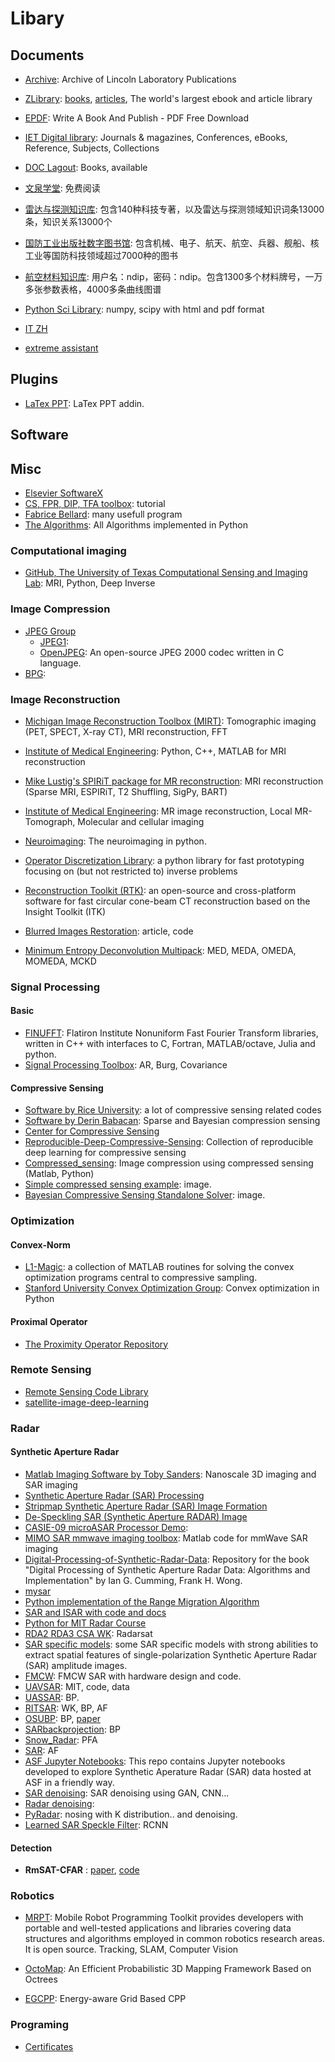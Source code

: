 # Libary


## Documents

- [Archive](https://archive.ll.mit.edu/): Archive of Lincoln Laboratory Publications

- [ZLibrary](https://z-lib.org/): [books](https://b-ok.cc/), [articles](https://booksc.xyz/), The world's largest ebook and article library

- [EPDF](https://epdf.pub/): Write A Book And Publish - PDF Free Download

- [IET Digital library](https://digital-library.theiet.org/): Journals & magazines, Conferences, eBooks, Reference, Subjects, Collections

- [DOC Lagout](https://doc.lagout.org/): Books, available

- [文泉学堂](https://lib-nuanxin.wqxuetang.com/): 免费阅读

- [雷达与探测知识库](http://kg.iguofang.net:8888/): 包含140种科技专著，以及雷达与探测领域知识词条13000条，知识关系13000个

- [国防工业出版社数字图书馆](http://e.guofangyun.net/Index.aspx): 包含机械、电子、航天、航空、兵器、舰船、核工业等国防科技领域超过7000种的图书

- [航空材料知识库](http://123.124.66.24:8085/AerialMaterial/modulePage/index/index.jsp): 用户名：ndip，密码：ndip。包含1300多个材料牌号，一万多张参数表格，4000多条曲线图谱


- [Python Sci Library](https://docs.scipy.org/doc/): numpy, scipy with html and pdf format 

- [IT ZH](http://apachecn.org/)


- [extreme assistant](https://github.com/extreme-assistant/)

## Plugins

- [LaTex PPT](https://github.com/jph00/latex-ppt): LaTex PPT addin.

## Software

## Misc

- [Elsevier SoftwareX](https://github.com/ElsevierSoftwareX)
- [CS, FPR, DIP, TFA toolbox](https://github.com/kamath-abhijith): tutorial
- [Fabrice Bellard](https://bellard.org/): many usefull program
- [The Algorithms](https://the-algorithms.com/): All Algorithms implemented in Python

### Computational imaging

- [GitHub, The University of Texas Computational Sensing and Imaging Lab](https://github.com/utcsilab): MRI, Python, Deep Inverse

### Image Compression

- [JPEG Group](https://jpeg.org/index.html)
  - [JPEG1](https://jpeg.org/jpeg/software.html): 
  - [OpenJPEG](http://www.openjpeg.org/):  An open-source JPEG 2000 codec written in C language. 
- [BPG](https://bellard.org/bpg/): 



### Image Reconstruction


- [Michigan Image Reconstruction Toolbox (MIRT)](https://web.eecs.umich.edu/~fessler/code/index.html): Tomographic imaging (PET, SPECT, X-ray CT), MRI reconstruction, FFT

- [Institute of Medical Engineering](https://github.com/IMTtugraz): Python, C++, MATLAB for MRI reconstruction

- [Mike Lustig's SPIRiT package for MR reconstruction](https://people.eecs.berkeley.edu/~mlustig//Software.html): MRI reconstruction (Sparse MRI, ESPIRiT, T2 Shuffling, SigPy, BART)

- [Institute of Medical Engineering](https://www.tugraz.at/institutes/imt/home/): MR image reconstruction, Local MR-Tomograph, Molecular and cellular imaging

- [Neuroimaging](http://nipy.sourceforge.net/software/projects/): The neuroimaging in python.

- [Operator Discretization Library](https://odlgroup.github.io/odl/index.html): a python library for fast prototyping focusing on (but not restricted to) inverse problems

- [Reconstruction Toolkit (RTK)](http://www.openrtk.org/): an open-source and cross-platform software for fast circular cone-beam CT reconstruction based on the Insight Toolkit (ITK)

- [Blurred Images Restoration](https://yuzhikov.com/articles/BlurredImagesRestoration1.htm): article, code

- [Minimum Entropy Deconvolution Multipack](https://www.mathworks.com/matlabcentral/fileexchange/53484-minimum-entropy-deconvolution-multipack-med-meda-omeda-momeda-mckd): MED, MEDA, OMEDA, MOMEDA, MCKD

### Signal Processing

#### Basic

- [FINUFFT](https://github.com/flatironinstitute/finufft): Flatiron Institute Nonuniform Fast Fourier Transform libraries, written in C++ with interfaces to C, Fortran, MATLAB/octave, Julia and python.
- [Signal Processing Toolbox](http://www.ece.northwestern.edu/local-apps/matlabhelp/toolbox/signal/spectr9a.html): AR, Burg, Covariance

#### Compressive Sensing

- [Software by Rice University](http://dsp.rice.edu/software/): a lot of compressive sensing related codes
- [Software by Derin Babacan](http://www.dbabacan.info/software.html): Sparse and Bayesian compression sensing
- [Center for Compressive Sensing](http://compsens.eecs.umich.edu/index.php)
- [Reproducible-Deep-Compressive-Sensing](https://github.com/ngcthuong/Reproducible-Deep-Compressive-Sensing): Collection of reproducible deep learning for compressive sensing
- [Compressed_sensing](https://github.com/dfridovi/compressed_sensing): Image compression using compressed sensing (Matlab, Python)
- [Simple compressed sensing example](https://www.mathworks.com/matlabcentral/fileexchange/41792-simple-compressed-sensing-example): image.
- [Bayesian Compressive Sensing Standalone Solver](https://github.com/rosenbrockc/bcs): image.


### Optimization

#### Convex-Norm

- [L1-Magic](https://statweb.stanford.edu/~candes/software/l1magic/): a collection of MATLAB routines for solving the convex optimization programs central to compressive sampling. 
- [Stanford University Convex Optimization Group](https://github.com/cvxgrp/): Convex optimization in Python

#### Proximal Operator

- [The Proximity Operator Repository](http://proximity-operator.net/index.html)

### Remote Sensing

- [Remote Sensing Code Library](https://rscl-grss.org/)
- [satellite-image-deep-learning](https://github.com/robmarkcole/satellite-image-deep-learning)

### Radar

#### Synthetic Aperture Radar

- [Matlab Imaging Software by Toby Sanders](https://www.toby-sanders.com/software): Nanoscale 3D imaging and SAR imaging
- [Synthetic Aperture Radar (SAR) Processing](https://www.mathworks.com/help/dsp/examples/synthetic-aperture-radar-sar-processing.html)
- [Stripmap Synthetic Aperture Radar (SAR) Image Formation](https://www.mathworks.com/help/phased/examples/stripmap-synthetic-aperture-radar-image-formation.html)
- [De-Speckling SAR (Synthetic Aperture RADAR) Image](https://www.mathworks.com/matlabcentral/fileexchange/47601-de-speckling-sar-synthetic-aperture-radar-image)
- [CASIE-09 microASAR Processor Demo](https://rscl-grss.org/coderecord.php?id=519): 
- [MIMO SAR mmwave imaging toolbox](https://meminyanik/MIMO-SAR-mmWave-Imaging-Toolbox): Matlab code for mmWave SAR imaging
- [Digital-Processing-of-Synthetic-Radar-Data](https://github.com/Huang-Chuan/Digital-Processing-of-Synthetic-Radar-Data): Repository for the book "Digital Processing of Synthetic Aperture Radar Data: Algorithms and Implementation" by Ian G. Cumming, Frank H. Wong.
- [mysar](https://github.com/liuxinyu123/mysar)
- [Python implementation of the Range Migration Algorithm](https://github.com/Jach/radar_sar_rma)
- [SAR and ISAR with code and docs](https://github.com/denkywu/SAR-Synthetic-Aperture-Radar)
- [Python for MIT Radar Course](http://www.osmanoglu.org/sar/)
- [RDA2 RDA3 CSA WK](https://github.com/joeyos/SAR-imaging): Radarsat
- [SAR specific models](https://github.com/Alien9427/SAR_specific_models): some SAR specific models with strong abilities to extract spatial features of single-polarization Synthetic Aperture Radar (SAR) amplitude images.
- [FMCW](https://github.com/Ttl/fmcw3): FMCW SAR with hardware design and code.
- [UAVSAR](https://github.com/TheoBafrali/UAVSAR-MIT-1): MIT, code, data
- [UASSAR](https://github.com/RickReddy/UASSAR): BP.
- [RITSAR](https://github.com/dm6718/RITSAR/): WK, BP, AF
- [OSUBP](https://github.com/yanxuyoung/osubp): BP, [paper](http://spie.org/Publications/Proceedings/Paper/10.1117/12.855375)
- [SARbackprojection](https://github.com/likemoongg/SARbackprojection): BP
- [Snow_Radar](https://github.com/DrJones142/Snow_Radar): PFA
- [SAR](https://github.com/nnaka/sar): AF
- [ASF Jupyter Notebooks](https://github.com/asfadmin/asf-jupyter-notebooks): This repo contains Jupyter notebooks developed to explore Synthetic Aperature Radar (SAR) data hosted at ASF in a friendly way.
- [SAR denoising](https://github.com/MathieuRita/SAR_denoising): SAR denoising using GAN, CNN...
- [Radar denoising](https://github.com/alexfil2017/RadarDenoising):
- [PyRadar](https://github.com/PyRadar/pyradar): nosing with K distribution.. and denoising.
- [Learned SAR Speckle Filter](https://github.com/GeomaticsAndRS/sar): RCNN

#### Detection

- **RmSAT-CFAR** : [paper](https://www.sciencedirect.com/science/article/pii/S235271101730047X), [code](https://github.com/ElsevierSoftwareX/SOFTX-D-17-00008)


### Robotics



- [MRPT](https://www.mrpt.org/): Mobile Robot Programming Toolkit provides developers with portable and well-tested applications and libraries covering data structures and algorithms employed in common robotics research areas. It is open source. Tracking, SLAM, Computer Vision
- [OctoMap](https://octomap.github.io/): An Efficient Probabilistic 3D Mapping Framework Based on Octrees


- [EGCPP](https://github.com/tauacabreira/EGCPP): Energy-aware Grid Based CPP




### Programing

- [Certificates](https://curl.haxx.se/docs/caextract.html)



